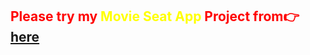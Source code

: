 

<h2 style="color:red">Please try my <span style="color:yellow">Movie Seat App </span> Project from👉<a href="https://mnrgdkl.github.io/JS-Project-007--Movie-Seat-App/" target="_blank" rel="noopener noreferrer"> here</a> </h2>
